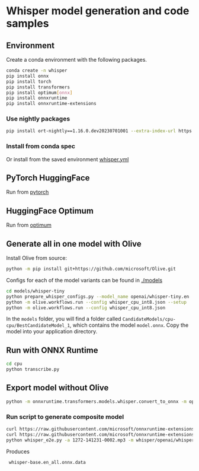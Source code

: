 # Whisper model generation and code samples

## Environment

Create a conda environment with the following packages.

```bash
conda create -n whisper
pip install onnx
pip install torch
pip install transformers
pip install optimum[onnx]
pip install onnxruntime
pip install onnxruntime-extensions
```

### Use nightly packages

```bash
pip install ort-nightly==1.16.0.dev20230701001 --extra-index-url https://aiinfra.pkgs.visualstudio.com/PublicPackages/_packaging/ORT-Nightly/pypi/simple/
```

### Install from conda spec

Or install from the saved environment [whisper.yml](./whisper.yml)

## PyTorch HuggingFace

Run from [pytorch](./pytorch)

## HuggingFace Optimum

Run from [optimum](./optimum)

## Generate all in one model with Olive

Install Olive from source:

```bash
python -m pip install git+https://github.com/microsoft/Olive.git
```

Configs for each of the model variants can be found in [./models](models)

```bash
cd models/whisper-tiny
python prepare_whisper_configs.py --model_name openai/whisper-tiny.en
python -m olive.workflows.run --config whisper_cpu_int8.json --setup
python -m olive.workflows.run --config whisper_cpu_int8.json
```

In the `models` folder, you will find a folder called `CandidateModels/cpu-cpu/BestCandidateModel_1`, which contains the model `model.onnx`. Copy the model into your application directory.

## Run with ONNX Runtime

```bash
cd cpu
python transcribe.py
```

## Export model without Olive

```bash
python -m onnxruntime.transformers.models.whisper.convert_to_onnx -m openai/whisper-base.en --output whisper -e
```

### Run script to generate composite model

```bash
curl https://raw.githubusercontent.com/microsoft/onnxruntime-extensions/main/test/data/1272-141231-0002.mp3 > 1272-141231-0002.mp3 
curl https://raw.githubusercontent.com/microsoft/onnxruntime-extensions/main/tutorials/whisper_e2e.py > whisper_e2e.py
python whisper_e2e.py -a 1272-141231-0002.mp3 -m whisper/openai/whisper-base.en_beamsearch.onnx
```

Produces

```bash
 whisper-base.en_all.onnx.data 
```
